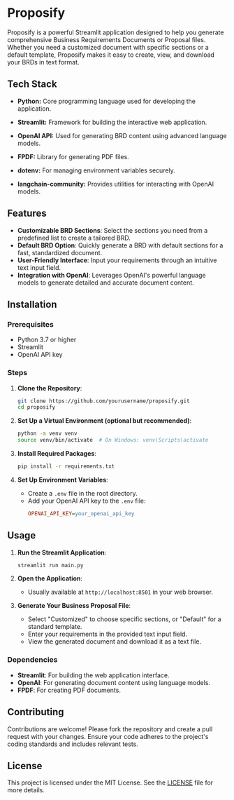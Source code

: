 # Proposify

Proposify is a powerful Streamlit application designed to help you generate comprehensive Business Requirements Documents or Proposal files. Whether you need a customized document with specific sections or a default template, Proposify makes it easy to create, view, and download your BRDs in text format.

## Tech Stack

* **Python:** Core programming language used for developing the application.

* **Streamlit:** Framework for building the interactive web application.

* **OpenAI API:** Used for generating BRD content using advanced language models.

* **FPDF:** Library for generating PDF files.

* **dotenv:** For managing environment variables securely.

* **langchain-community:** Provides utilities for interacting with OpenAI models.

## Features

- **Customizable BRD Sections**: Select the sections you need from a predefined list to create a tailored BRD.
- **Default BRD Option**: Quickly generate a BRD with default sections for a fast, standardized document.
- **User-Friendly Interface**: Input your requirements through an intuitive text input field.
- **Integration with OpenAI**: Leverages OpenAI's powerful language models to generate detailed and accurate document content.

## Installation

### Prerequisites

- Python 3.7 or higher
- Streamlit
- OpenAI API key

### Steps

1. **Clone the Repository**:
    ```bash
    git clone https://github.com/yourusername/proposify.git
    cd proposify
    ```

2. **Set Up a Virtual Environment (optional but recommended)**:
    ```bash
    python -m venv venv
    source venv/bin/activate  # On Windows: venv\Scripts\activate
    ```

3. **Install Required Packages**:
    ```bash
    pip install -r requirements.txt
    ```

4. **Set Up Environment Variables**:
    - Create a `.env` file in the root directory.
    - Add your OpenAI API key to the `.env` file:
        ```ini
        OPENAI_API_KEY=your_openai_api_key
        ```

## Usage

1. **Run the Streamlit Application**:
    ```bash
    streamlit run main.py
    ```

2. **Open the Application**:
    - Usually available at `http://localhost:8501` in your web browser.

3. **Generate Your Business Proposal File**:
    - Select "Customized" to choose specific sections, or "Default" for a standard template.
    - Enter your requirements in the provided text input field.
    - View the generated document and download it as a text file.

### Dependencies

- **Streamlit**: For building the web application interface.
- **OpenAI**: For generating document content using language models.
- **FPDF**: For creating PDF documents.

## Contributing

Contributions are welcome! Please fork the repository and create a pull request with your changes. Ensure your code adheres to the project's coding standards and includes relevant tests.

## License

This project is licensed under the MIT License. See the [LICENSE](LICENSE) file for more details.
